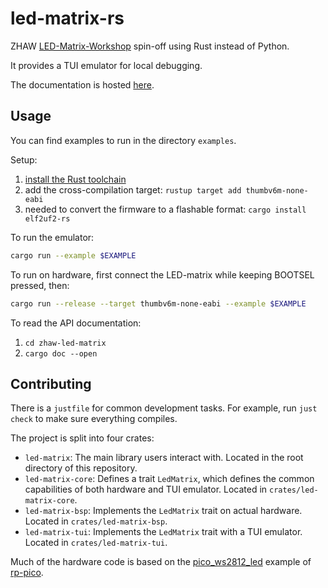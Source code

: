 # led-matrix-rs

ZHAW [LED-Matrix-Workshop] spin-off using Rust instead of Python.

It provides a TUI emulator for local debugging.

The documentation is hosted [here](https://github.zhaw.ch/pages/senk/led-matrix-rs/led_matrix/).

## Usage

You can find examples to run in the directory `examples`.

Setup:
1. [install the Rust toolchain](https://www.rust-lang.org/tools/install)
1. add the cross-compilation target:
   `rustup target add thumbv6m-none-eabi`
1. needed to convert the firmware to a flashable format: `cargo install elf2uf2-rs`

To run the emulator:

```sh
cargo run --example $EXAMPLE
```

To run on hardware, first connect the LED-matrix while keeping BOOTSEL pressed, then:

```sh
cargo run --release --target thumbv6m-none-eabi --example $EXAMPLE
```

<!-- TODO
    instructions for importing the library in your own Rust project.
    provide cargo-generate template?
-->

To read the API documentation:
1. `cd zhaw-led-matrix`
1. `cargo doc --open`

## Contributing

There is a `justfile` for common development tasks.
For example, run `just check` to make sure everything compiles.

The project is split into four crates:
- `led-matrix`:
  The main library users interact with.
  Located in the root directory of this repository.
- `led-matrix-core`:
  Defines a trait `LedMatrix`, which defines the common capabilities of both hardware and TUI emulator.
  Located in `crates/led-matrix-core`.
- `led-matrix-bsp`:
  Implements the `LedMatrix` trait on actual hardware.
  Located in `crates/led-matrix-bsp`.
- `led-matrix-tui`:
  Implements the `LedMatrix` trait with a TUI emulator.
  Located in `crates/led-matrix-tui`.

Much of the hardware code is based on the [pico_ws2812_led] example of [rp-pico].


[LED-Matrix-Workshop]: https://github.com/InES-HPMM/LED-Matrix-Workshop/tree/main
[pico_ws2812_led]: https://github.com/rp-rs/rp-hal-boards/blob/main/boards/rp-pico/examples/pico_ws2812_led.rs
[rp-pico]: https://github.com/rp-rs/rp-hal-boards/tree/main/boards/rp-pico
